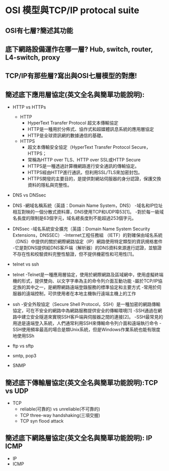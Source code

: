 # OSI 模型與TCP/IP protocal suite

## OSI有七層?簡述其功能

## 底下網路設備運作在哪一層? Hub, switch, router, L4-switch, proxy
## TCP/IP有那些層?寫出與OSI七層模型的對應!

## 簡述底下應用層協定(英文全名與簡單功能說明):
- HTTP vs HTTPs
  - HTTP
    - HyperText Transfer Protocol 超文本傳輸協定
    - HTTP是一種用於分佈式、協作式和超媒體訊息系統的應用層協定
    - HTTP是全球資訊網的數據通信的基礎。
  - HTTPS
    - 超文本傳輸安全協定（HyperText Transfer Protocol Secure，HTTPS；
    - 常稱為HTTP over TLS、HTTP over SSL或HTTP Secure
    - HTTPS是一種透過計算機網路進行安全通訊的傳輸協定。
    - HTTPS經由HTTP進行通訊，但利用SSL/TLS來加密封包。
    - HTTPS開發的主要目的，是提供對網站伺服器的身分認證，保護交換資料的隱私與完整性。 
- DNS vs DNSsec
 - DNS
   -網域名稱系統（英語：Domain Name System，DNS）
   -域名和IP位址相互對映的一個分散式資料庫，DNS使用TCP和UDP埠53[1]。
   -對於每一級域名長度的限制是63個字元，域名總長度則不能超過253個字元。
 - DNSsec
   -域名系統安全擴充（英語：Domain Name System Security Extensions，DNSSEC）
   -Internet工程任務組 （IETF）的對確保由域名系統 （DNS）中提供的關於網際網路協定（IP）網路使用特定類型的資訊規格套件
   -它是對DNS提供給DNS客戶端（解析器）的DNS資料來源進行認證，並驗證不存在性和校驗資料完整性驗證，但不提供機密性和可用性[1]。
- telnet vs ssh
 - telnet 
   -Telnet是一種應用層協定，使用於網際網路及區域網中，使用虛擬終端機的形式，提供雙向、以文字字串為主的命令列介面互動功能
   -屬於TCP/IP協定族的其中之一，是網際網路遠端登錄服務的標準協定和主要方式
   -常用於伺服器的遠端控制，可供使用者在本地主機執行遠端主機上的工作
 - ssh
   -安全外殼協定（Secure Shell Protocol，SSH）是一種加密的網路傳輸協定，可在不安全的網路中為網路服務提供安全的傳輸環境[1]
   -SSH通過在網路中建立安全隧道來實現SSH客戶端與伺服器之間的連接[2]。
   -SSH最常見的用途是遠端登入系統，人們通常利用SSH來傳輸命令列介面和遠端執行命令
   -SSH使用頻率最高的場合是類Unix系統，但是Windows作業系統也能有限度地使用SSh
- ftp vs sftp


- smtp, pop3
- SNMP

## 簡述底下傳輸層協定(英文全名與簡單功能說明):TCP vs UDP
- TCP
  - reliable(可靠的) vs unreliable(不可靠的)
  - TCP three-way handshaking(三項交握)  
  - TCP syn flood attack

## 簡述底下網路層協定(英文全名與簡單功能說明): IP   ICMP
- IP
- ICMP
